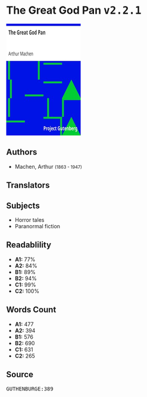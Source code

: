 # The Great God Pan <kbd>v2.2.1</kbd>

![](./cover.medium.jpg "")

## Authors


 - Machen, Arthur <small>(1863 - 1947)</small>

## Translators



## Subjects


 - Horror tales
 - Paranormal fiction

## Readablility


 - **A1:** 77%
 - **A2:** 84%
 - **B1:** 89%
 - **B2:** 94%
 - **C1:** 99%
 - **C2:** 100%

## Words Count


 - **A1:** 477
 - **A2:** 394
 - **B1:** 576
 - **B2:** 690
 - **C1:** 631
 - **C2:** 265

## Source


<kbd>GUTHENBURGE:389</kbd>
